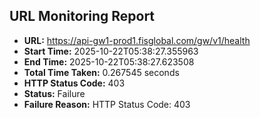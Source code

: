 ## URL Monitoring Report

- **URL:** https://api-gw1-prod1.fisglobal.com/gw/v1/health
- **Start Time:** 2025-10-22T05:38:27.355963
- **End Time:** 2025-10-22T05:38:27.623508
- **Total Time Taken:** 0.267545 seconds
- **HTTP Status Code:** 403
- **Status:** Failure
- **Failure Reason:** HTTP Status Code: 403
